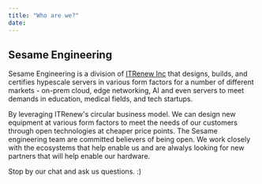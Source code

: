 ```yaml
---
title: "Who are we?"
date: 
---
```

## Sesame Engineering

Sesame Engineering is a division of [ITRenew 
Inc](https://itrenew.com/) that designs, builds, and certifies
hypescale servers in various form factors for a number of different 
markets - on-prem cloud, edge networking, AI and even servers to
meet demands in education, medical fields, and tech startups.

By leveraging ITRenew's circular business model. We can design
new equipment at various form factors to meet the needs of our
customers through open technologies at cheaper price points. The
Sesame engineering team are committed believers of being open. We
work closely with the ecosystems that help enable us and are alwalys
looking for new partners that will help enable our hardware.

Stop by our chat and ask us questions. :)

